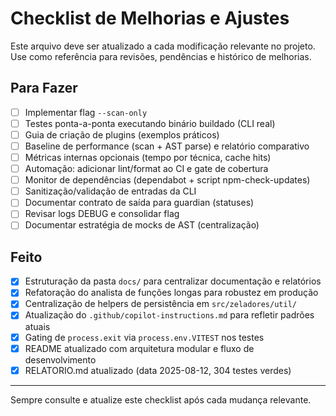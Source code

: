 # Checklist de Melhorias e Ajustes

Este arquivo deve ser atualizado a cada modificação relevante no projeto. Use como referência para revisões, pendências e histórico de melhorias.

## Para Fazer

- [ ] Implementar flag `--scan-only`
- [ ] Testes ponta-a-ponta executando binário buildado (CLI real)
- [ ] Guia de criação de plugins (exemplos práticos)
- [ ] Baseline de performance (scan + AST parse) e relatório comparativo
- [ ] Métricas internas opcionais (tempo por técnica, cache hits)
- [ ] Automação: adicionar lint/format ao CI e gate de cobertura
- [ ] Monitor de dependências (dependabot + script npm-check-updates)
- [ ] Sanitização/validação de entradas da CLI
- [ ] Documentar contrato de saída para guardian (statuses)
- [ ] Revisar logs DEBUG e consolidar flag
- [ ] Documentar estratégia de mocks de AST (centralização)

## Feito

- [x] Estruturação da pasta `docs/` para centralizar documentação e relatórios
- [x] Refatoração do analista de funções longas para robustez em produção
- [x] Centralização de helpers de persistência em `src/zeladores/util/`
- [x] Atualização do `.github/copilot-instructions.md` para refletir padrões atuais
- [x] Gating de `process.exit` via `process.env.VITEST` nos testes
- [x] README atualizado com arquitetura modular e fluxo de desenvolvimento
- [x] RELATORIO.md atualizado (data 2025-08-12, 304 testes verdes)

---

Sempre consulte e atualize este checklist após cada mudança relevante.
